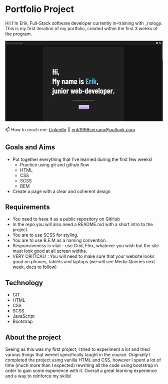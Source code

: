 # Portfolio Project

Hi! I'm Erik, Full-Stack software developer currently in-training with \_nology. This is my first iteration of my portfolio, created within the first 3 weeks of the program.

![alt text](assets\screenshots\screenshot-1.png "screenshot-1")

📫 How to reach me: [LinkedIn](https://www.linkedin.com/in/erik-serrano) || erik1998serrano@outlook.com

## Goals and Aims

-   Put together everything that I've learned during the first few weeks!
    -   Practice using git and github flow
    -   HTML
    -   CSS
    -   SCSS
    -   BEM
-   Create a page with a clear and coherent design

## Requirements

-   You need to have it as a public repository on GitHub
-   In the repo you will also need a README.md with a short intro to the project.
-   You are to use SCSS for styling.
-   You are to use B.E.M as a naming convention.
-   Responsiveness is vital – use Grid, Flex, whatever you wish but the site must look good at all screen widths.
-   VERY CRITICAL! : You will need to make sure that your website looks good on phones, tablets and laptops (we will see Media Queries next week, docs to follow)

## Technology

-   GIT
-   HTML
-   CSS
-   SCSS
-   JavaScript
-   Bootstrap

## About the project

Seeing as this was my first project, I tried to experiment a lot and tried various things that werent specifically taught in the course. Originally I completed the project using vanilla HTML and CSS, however I spent a lot of time (much more than I expected) rewriting all the code using bootstrap in order to gain some experience with it.
Overall a great learning experience and a way to reinforce my skills!
